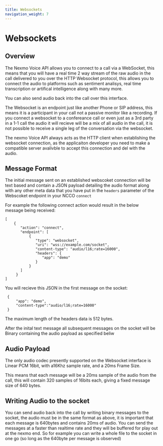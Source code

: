 ```yaml
---
title: Websockets
navigation_weight: 7
---
```


# Websockets

## Overview
The Nexmo Voice API allows you to connect to a call via a WebSocket, this means that you will have a real time 2 way stream of the raw audio in the call delivered to you over the HTTP Websocket protocol, this allows you to connect the audio to platforms such as sentiment analisys, real time transcription or artifical intelligence along with many more.

You can also send audio back into the call over this interface.

The Websocket is an endpoint just like another Phone or SIP address, this means it is a participant in your call not a passive monitor like a recording. If you connect a websocket to a confereance call or even just as a 3rd party in a 1-1 call the audio it will recieve will be a mix of all audio in the call, it is not possible to receive a single leg of the conversation via the websocket.

The nexmo Voice API always acts as the HTTP client when establishing the websocket connection, as the applicaiton developer you need to make a compatible server avalivble to accept this connection and del with the audio.

## Message Format

The initial message sent on an established webscoket connection will be text based and contain a JSON payload detailing the audio format along with any other meta data that you have put in the `headers` parameter of the Webscoket endpoint in your NCCO `connect`

For example the following connect action would result in the below message being received:

```
[
    {
       "action": "connect",
       "endpoint": [
           {
              "type": "websocket",
              "uri": "wss://example.com/socket",
              "content-type": "audio/l16;rate=16000", 
              "headers": {
                 "app": "demo"
              }
           }
       ]
     }
]
```

You will recieve this JSON in the first message on the socket:
```
 {
     "app": "demo",
     "content-type":"audio/l16;rate=16000"
 }
```
The maximum length of the headers data is 512 bytes.

After the inital text message all subsequent messages on the socket will be Binary containing the audio payload as specified beliw
## Audio Payload

The only audio codec presently supported on the Websocket interface is Linear PCM 16bit, with a16Khz sample rate, and a  20ms Frame Size.

This means that each message will be a 20ms sample of the audio from the call, this will contain 320 samples of 16bits each, giving a fixed message size of 640 bytes.

## Writing Audio to the socket
You can send audio back into the call by writing binary messages to the socket, the audio must be in the same format as above, it is important that each message is 640bytes and contains 20ms of audio. You can send the messages at a faster than realtime rate and they will be buffered for play out at the nexmo end. So for example you can write a whole file to the socket in one go (so long as the 640byte per message is observed)